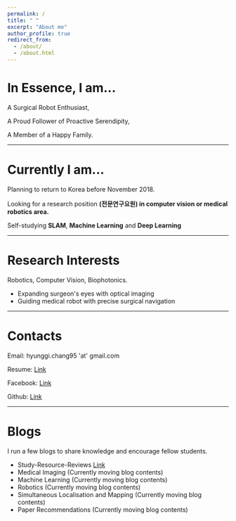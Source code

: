 ```yaml
---
permalink: /
title: " "
excerpt: "About me"
author_profile: true
redirect_from: 
  - /about/
  - /about.html
---
```


In Essence, I am...
====

A Surgical Robot Enthusiast,

A Proud Follower of Proactive Serendipity,

A Member of a Happy Family.

-------------------------------------------------

Currently I am...
====

Planning to return to Korea before November 2018.

Looking for a research position **(전문연구요원) in computer vision or medical robotics area.**

Self-studying **SLAM**, **Machine Learning** and **Deep Learning**

------------------------------------------

Research Interests
====

Robotics, Computer Vision, Biophotonics.
* Expanding surgeon's eyes with optical imaging
* Guiding medical robot with precise surgical navigation

------------------------------------------

Contacts
=====

Email: hyunggi.chang95 'at' gmail.com


Resume: [Link](https://github.com/changh95/Curriculum-Vitae/raw/master/Curriculum_Vitae.pdf)


Facebook: [Link](https://www.facebook.com/harry.chang.982)


Github: [Link](https://github.com/changh95)

--------------------------------------------

Blogs
====

I run a few blogs to share knowledge and encourage fellow students.

* Study-Resource-Reviews [Link](https://github.com/changh95/Study-Resources-Review)
* Medical Imaging (Currently moving blog contents)
* Machine Learning (Currently moving blog contents)
* Robotics (Currently moving blog contents)
* Simultaneous Localisation and Mapping (Currently moving blog contents)
* Paper Recommendations (Currently moving blog contents)
